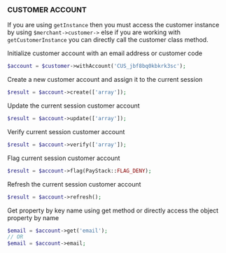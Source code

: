 ### CUSTOMER ACCOUNT 

If you are using `getInstance` then you must access the customer instance by using `$merchant->customer->` else if you are working with `getCustomerInstance` you can directly call the customer class method.





Initialize customer account with an email address or customer code

```php
$account = $customer->withAccount('CUS_jbf8bq0kbkrk3sc');
```

Create a new customer account and assign it to the current session

```php
$result = $account->create(['array']);
```
Update the current session customer account 

```php
$result = $account->update(['array']);
```

Verify current session customer account 
```php
$result = $account->verify(['array']);
```

Flag current session customer account 
```php
$result = $account->flag(PayStack::FLAG_DENY);
```

Refresh the current session customer account 
```php
$result = $account->refresh();
```

Get property by key name using get method or directly access the object property by name 
```php
$email = $account->get('email');
// OR
$email = $account->email;
```
